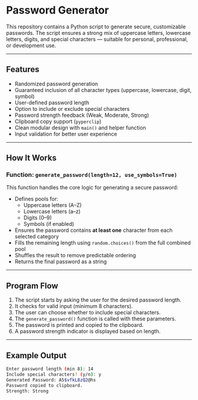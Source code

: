 #  Password Generator

This repository contains a Python script to generate secure, customizable passwords. The script ensures a strong mix of uppercase letters, lowercase letters, digits, and special characters — suitable for personal, professional, or development use.

---

##  Features

- Randomized password generation
- Guaranteed inclusion of all character types (uppercase, lowercase, digit, symbol)
- User-defined password length
- Option to include or exclude special characters
- Password strength feedback (Weak, Moderate, Strong)
- Clipboard copy support (`pyperclip`)
- Clean modular design with `main()` and helper function
- Input validation for better user experience

---

##  How It Works

###  Function: `generate_password(length=12, use_symbols=True)`

This function handles the core logic for generating a secure password:
- Defines pools for:
  - Uppercase letters (A–Z)
  - Lowercase letters (a–z)
  - Digits (0–9)
  - Symbols (if enabled)
- Ensures the password contains **at least one** character from each selected category
- Fills the remaining length using `random.choices()` from the full combined pool
- Shuffles the result to remove predictable ordering
- Returns the final password as a string

---

##  Program Flow

1. The script starts by asking the user for the desired password length.
2. It checks for valid input (minimum 8 characters).
3. The user can choose whether to include special characters.
4. The `generate_password()` function is called with these parameters.
5. The password is printed and copied to the clipboard.
6. A password strength indicator is displayed based on length.

---

##  Example Output

```bash
Enter password length (min 8): 14
Include special characters? (y/n): y
Generated Password: A5$vfkL8zQ2@hs
Password copied to clipboard.
Strength: Strong
